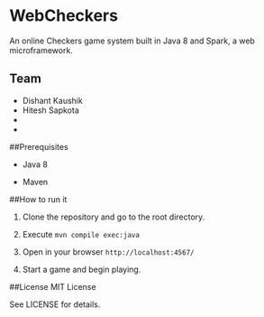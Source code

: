 # WebCheckers

An online Checkers game system built in Java 8 and Spark, a web
microframework.

## Team

- Dishant Kaushik
- Hitesh Sapkota
- 
- 


##Prerequisites

- Java 8

- Maven


##How to run it

1. Clone the repository and go to the root directory.

2. Execute `mvn compile exec:java`

3. Open in your browser `http://localhost:4567/`

4. Start a game and begin playing.


##License
MIT License

See LICENSE for details.
